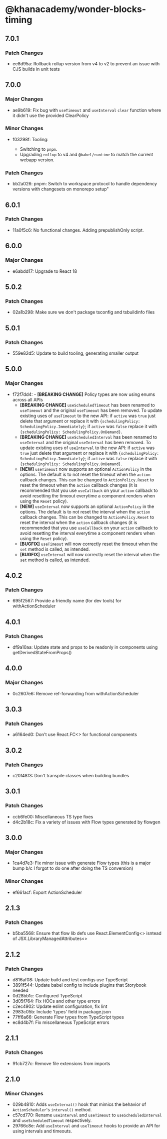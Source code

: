 # @khanacademy/wonder-blocks-timing

## 7.0.1

### Patch Changes

- ee8d95a: Rollback rollup version from v4 to v2 to prevent an issue with CJS builds in unit tests

## 7.0.0

### Major Changes

- ae9b619: Fix bug with `useTimeout` and `useInterval` `clear` function where it didn't use the provided ClearPolicy

### Minor Changes

- f03298f: Tooling:

    - Switching to `pnpm`.
    - Upgrading `rollup` to v4 and `@babel/runtime` to match the current webapp version.

### Patch Changes

- bb2a026: pnpm: Switch to workspace protocol to handle dependency versions with changesets on monorepo setup"

## 6.0.1

### Patch Changes

- 11a0f5c6: No functional changes. Adding prepublishOnly script.

## 6.0.0

### Major Changes

- e6abdd17: Upgrade to React 18

## 5.0.2

### Patch Changes

- 02a1b298: Make sure we don't package tsconfig and tsbuildinfo files

## 5.0.1

### Patch Changes

- 559e82d5: Update to build tooling, generating smaller output

## 5.0.0

### Major Changes

- f72f7dd4: - **[BREAKING CHANGE]** Policy types are now using enums across all APIs
    - **[BREAKING CHANGE]** `useScheduledTimeout` has been renamed to `useTimeout` and the original `useTimeout` has been removed. To update existing uses of `useTimeout` to the new API: if `active` was `true` just delete that argument or replace it with `{schedulingPolicy: SchedulingPolicy.Immediately}`; if `active` was `false` replace it with `{schedulingPolicy: SchedulingPolicy.OnDemand}`.
    - **[BREAKING CHANGE]** `useScheduledInterval` has been renamed to `useInterval` and the original `useInterval` has been removed. To update existing uses of `useInterval` to the new API: if `active` was `true` just delete that argument or replace it with `{schedulingPolicy: SchedulingPolicy.Immediately}`; if `active` was `false` replace it with `{schedulingPolicy: SchedulingPolicy.OnDemand}`.
    - **[NEW]** `useTimeout` now supports an optional `ActionPolicy` in the options. The default is to not reset the timeout when the `action` callback changes. This can be changed to `ActionPolicy.Reset` to reset the timeout when the `action` callback changes (it is recommended that you use `useCallback` on your `action` callback to avoid resetting the timeout everytime a component renders when using the `Reset` policy).
    - **[NEW]** `useInterval` now supports an optional `ActionPolicy` in the options. The default is to not reset the interval when the `action` callback changes. This can be changed to `ActionPolicy.Reset` to reset the interval when the `action` callback changes (it is recommended that you use `useCallback` on your `action` callback to avoid resetting the interval everytime a component renders when using the `Reset` policy).
    - **[BUGFIX]** `useTimeout` will now correctly reset the timeout when the `set` method is called, as intended.
    - **[BUGFIX]** `useInterval` will now correctly reset the interval when the `set` method is called, as intended.

## 4.0.2

### Patch Changes

- 695f2567: Provide a friendly name (for dev tools) for withActionScheduler

## 4.0.1

### Patch Changes

- df9a10aa: Update state and props to be readonly in components using getDerivedStateFromProps()

## 4.0.0

### Major Changes

- 0c2607e6: Remove ref-forwarding from withActionScheduler

## 3.0.3

### Patch Changes

- a6164ed0: Don't use React.FC<> for functional components

## 3.0.2

### Patch Changes

- c20f48f3: Don't transpile classes when building bundles

## 3.0.1

### Patch Changes

- ccb6fe00: Miscellaneous TS type fixes
- d4c2b18c: Fix a variety of issues with Flow types generated by flowgen

## 3.0.0

### Major Changes

- 1ca4d7e3: Fix minor issue with generate Flow types (this is a major bump b/c I forgot to do one after doing the TS conversion)

### Minor Changes

- ef661acf: Export ActionScheduler

## 2.1.3

### Patch Changes

- b5ba5568: Ensure that flow lib defs use React.ElementConfig<> isntead of JSX.LibraryManagedAttributes<>

## 2.1.2

### Patch Changes

- d816af08: Update build and test configs use TypeScript
- 3891f544: Update babel config to include plugins that Storybook needed
- 0d28bb1c: Configured TypeScript
- 3d05f764: Fix HOCs and other type errors
- c2ec4902: Update eslint configuration, fix lint
- 2983c05b: Include 'types' field in package.json
- 77ff6a66: Generate Flow types from TypeScript types
- ec8d4b7f: Fix miscellaneous TypeScript errors

## 2.1.1

### Patch Changes

- 91cb727c: Remove file extensions from imports

## 2.1.0

### Minor Changes

- 029b4810: Adds `useInterval()` hook that mimics the behavior of `ActionScheduler`'s
  `interval()` method.
- c57cd770: Rename `useInterval` and `useTimeout` to `useScheduledInterval`
  and `useScheduledTimeout` respectively.
- 29766c8e: Add `useInterval` and `useTimeout` hooks to provide an API for
  using intervals and timeouts.
